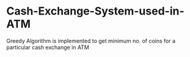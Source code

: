 # Cash-Exchange-System-used-in-ATM
Greedy Algorithm is implemented to get minimum no. of coins for a particular cash exchange in ATM
